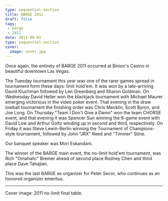 ```yaml
---
type: sequential-section
title: BARGE 2011
draft: false
tags:
 - barge
 - 2011
date: 2011-09-01
type: sequential-section
cover:
  image: cover.jpg
---
```


Once again, the entirety of BARGE 2011 occurred at Binion's Casino in beautiful
downtown Las Vegas. 

The Tuesday
tournament this year was one of the rarer games spread in tournament form these
days: limit hold'em. It was won by a late-arriving David Kluchman followed by
Len Greenberg and Sharon Goldman. On Wednesday David Heller won the blackjack
tournament with Michael Maurer emerging victorious in the video poker
event. That evening in the draw lowball tournament the finishing order was
Chris Mecklin, Scott Byron, and Joe Long. On Thursday &quot;Team I Don't Give a
Damn&quot; won the team CHORSE event, and that evening it was Spencer Sun
winning the 6-game event with David Low and Arthur Goltz winding up in second
and third, respectively. On Friday it was Steve Lewin-Berlin winning the
Tournament of Champions-style tournament, followed by John &quot;JRX&quot; Reed
and &quot;Timmer&quot; Stine. 

Our banquet speaker was Mori Eskandani. 

The winner of the BARGE main event, the no-limit hold'em tournament, was Rich
&quot;Omahalic&quot; Bremer ahead of second place Rodney Chen and third place
Dave Tahajian.

This was the last BARGE as organizer for Peter Secor, who continues as
an honored organizer emeritus.

-----

Cover image: 2011 no-limit final table.
